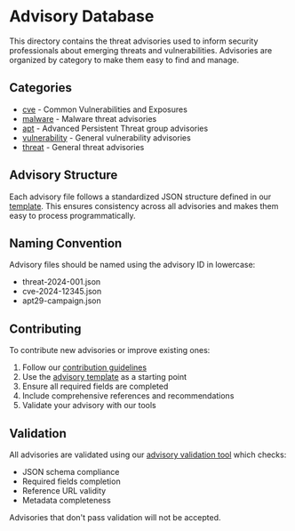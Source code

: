 # Advisory Database

This directory contains the threat advisories used to inform security professionals about emerging threats and vulnerabilities. Advisories are organized by category to make them easy to find and manage.

## Categories

- [cve](cve/) - Common Vulnerabilities and Exposures
- [malware](malware/) - Malware threat advisories
- [apt](apt/) - Advanced Persistent Threat group advisories
- [vulnerability](vulnerability/) - General vulnerability advisories
- [threat](threat/) - General threat advisories

## Advisory Structure

Each advisory file follows a standardized JSON structure defined in our [template](TEMPLATE.md). This ensures consistency across all advisories and makes them easy to process programmatically.

## Naming Convention

Advisory files should be named using the advisory ID in lowercase:
- threat-2024-001.json
- cve-2024-12345.json
- apt29-campaign.json

## Contributing

To contribute new advisories or improve existing ones:

1. Follow our [contribution guidelines](CONTRIBUTING.md)
2. Use the [advisory template](TEMPLATE.md) as a starting point
3. Ensure all required fields are completed
4. Include comprehensive references and recommendations
5. Validate your advisory with our tools

## Validation

All advisories are validated using our [advisory validation tool](../tools/validate-advisory.py) which checks:

- JSON schema compliance
- Required fields completion
- Reference URL validity
- Metadata completeness

Advisories that don't pass validation will not be accepted.